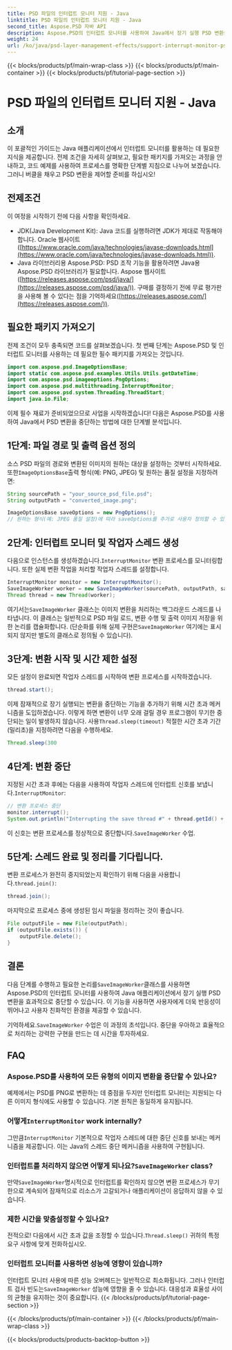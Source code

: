 ```yaml
---
title: PSD 파일의 인터럽트 모니터 지원 - Java
linktitle: PSD 파일의 인터럽트 모니터 지원 - Java
second_title: Aspose.PSD 자바 API
description: Aspose.PSD의 인터럽트 모니터를 사용하여 Java에서 장기 실행 PSD 변환을 중단합니다. 우아한 중단을 구현하고 사용자 경험을 개선하는 방법을 알아보세요.
weight: 24
url: /ko/java/psd-layer-management-effects/support-interrupt-monitor-psd-files/
---
```


{{< blocks/products/pf/main-wrap-class >}}
{{< blocks/products/pf/main-container >}}
{{< blocks/products/pf/tutorial-page-section >}}

# PSD 파일의 인터럽트 모니터 지원 - Java

## 소개

이 포괄적인 가이드는 Java 애플리케이션에서 인터럽트 모니터를 활용하는 데 필요한 지식을 제공합니다. 전제 조건을 자세히 살펴보고, 필요한 패키지를 가져오는 과정을 안내하고, 코드 예제를 사용하여 프로세스를 명확한 단계별 지침으로 나누어 보겠습니다. 그러니 버클을 채우고 PSD 변환을 제어할 준비를 하십시오!

## 전제조건

이 여정을 시작하기 전에 다음 사항을 확인하세요.

- JDK(Java Development Kit): Java 코드를 실행하려면 JDK가 제대로 작동해야 합니다. Oracle 웹사이트([https://www.oracle.com/java/technologies/javase-downloads.html](https://www.oracle.com/java/technologies/javase-downloads.html)).
- Java 라이브러리용 Aspose.PSD: PSD 조작 기능을 활용하려면 Java용 Aspose.PSD 라이브러리가 필요합니다. Aspose 웹사이트([https://releases.aspose.com/psd/java/](https://releases.aspose.com/psd/java/)). 구매를 결정하기 전에 무료 평가판을 사용해 볼 수 있다는 점을 기억하세요([https://releases.aspose.com/](https://releases.aspose.com/)).

## 필요한 패키지 가져오기

전제 조건이 모두 충족되면 코드를 살펴보겠습니다. 첫 번째 단계는 Aspose.PSD 및 인터럽트 모니터를 사용하는 데 필요한 필수 패키지를 가져오는 것입니다.

```java
import com.aspose.psd.ImageOptionsBase;
import static com.aspose.psd.examples.Utils.Utils.getDateTime;
import com.aspose.psd.imageoptions.PngOptions;
import com.aspose.psd.multithreading.InterruptMonitor;
import com.aspose.psd.system.Threading.ThreadStart;
import java.io.File;
```

이제 필수 재료가 준비되었으므로 사업을 시작하겠습니다! 다음은 Aspose.PSD를 사용하여 Java에서 PSD 변환을 중단하는 방법에 대한 단계별 분석입니다.

## 1단계: 파일 경로 및 출력 옵션 정의

 소스 PSD 파일의 경로와 변환된 이미지의 원하는 대상을 설정하는 것부터 시작하세요. 또한`ImageOptionsBase`출력 형식(예: PNG, JPEG) 및 원하는 품질 설정을 지정하려면:

```java
String sourcePath = "your_source_psd_file.psd";
String outputPath = "converted_image.png";

ImageOptionsBase saveOptions = new PngOptions();
// 원하는 형식(예: JPEG 품질 설정)에 따라 saveOptions를 추가로 사용자 정의할 수 있습니다.
```

## 2단계: 인터럽트 모니터 및 작업자 스레드 생성

 다음으로 인스턴스를 생성하겠습니다.`InterruptMonitor` 변환 프로세스를 모니터링합니다. 또한 실제 변환 작업을 처리할 작업자 스레드를 설정합니다.

```java
InterruptMonitor monitor = new InterruptMonitor();
SaveImageWorker worker = new SaveImageWorker(sourcePath, outputPath, saveOptions, monitor);
Thread thread = new Thread(worker);
```

 여기서는`SaveImageWorker` 클래스는 이미지 변환을 처리하는 백그라운드 스레드를 나타냅니다. 이 클래스는 일반적으로 PSD 파일 로드, 변환 수행 및 출력 이미지 저장을 위한 논리를 캡슐화합니다. (단순화를 위해 실제 구현은`SaveImageWorker` 여기에는 표시되지 않지만 별도의 클래스로 정의될 수 있습니다).

## 3단계: 변환 시작 및 시간 제한 설정

모든 설정이 완료되면 작업자 스레드를 시작하여 변환 프로세스를 시작하겠습니다.

```java
thread.start();
```

이제 잠재적으로 장기 실행되는 변환을 중단하는 기능을 추가하기 위해 시간 초과 메커니즘을 도입하겠습니다. 이렇게 하면 변환이 너무 오래 걸릴 경우 프로그램이 무기한 중단되는 일이 발생하지 않습니다. 사용`Thread.sleep(timeout)` 적절한 시간 초과 기간(밀리초)을 지정하려면 다음을 수행하세요.

```java
Thread.sleep(300
```

## 4단계: 변환 중단

 지정된 시간 초과 후에는 다음을 사용하여 작업자 스레드에 인터럽트 신호를 보냅니다.`InterruptMonitor`:

```java
// 변환 프로세스 중단
monitor.interrupt();
System.out.println("Interrupting the save thread #" + thread.getId() + " at " + getDateTime().toString());
```

 이 신호는 변환 프로세스를 정상적으로 중단합니다.`SaveImageWorker` 수업.

## 5단계: 스레드 완료 및 정리를 기다립니다.

 변환 프로세스가 완전히 중지되었는지 확인하기 위해 다음을 사용합니다.`thread.join()`:

```java
thread.join();
```

마지막으로 프로세스 중에 생성된 임시 파일을 정리하는 것이 좋습니다.

```java
File outputFile = new File(outputPath);
if (outputFile.exists()) {
    outputFile.delete();
}
```

## 결론

 다음 단계를 수행하고 필요한 논리를`SaveImageWorker`클래스를 사용하면 Aspose.PSD의 인터럽트 모니터를 사용하여 Java 애플리케이션에서 장기 실행 PSD 변환을 효과적으로 중단할 수 있습니다. 이 기능을 사용하면 사용자에게 더욱 반응성이 뛰어나고 사용자 친화적인 환경을 제공할 수 있습니다.

 기억하세요.`SaveImageWorker` 수업은 이 과정의 초석입니다. 중단을 우아하고 효율적으로 처리하는 강력한 구현을 만드는 데 시간을 투자하세요. 

## FAQ

### Aspose.PSD를 사용하여 모든 유형의 이미지 변환을 중단할 수 있나요?

예제에서는 PSD를 PNG로 변환하는 데 중점을 두지만 인터럽트 모니터는 지원되는 다른 이미지 형식에도 사용할 수 있습니다. 기본 원칙은 동일하게 유지됩니다.

###  어떻게`InterruptMonitor` work internally?

 그만큼`InterruptMonitor` 기본적으로 작업자 스레드에 대한 중단 신호를 보내는 메커니즘을 제공합니다. 이는 Java의 스레드 중단 메커니즘을 사용하여 구현됩니다.

###  인터럽트를 처리하지 않으면 어떻게 되나요?`SaveImageWorker` class?

 만약`SaveImageWorker`명시적으로 인터럽트를 확인하지 않으면 변환 프로세스가 무기한으로 계속되어 잠재적으로 리소스가 고갈되거나 애플리케이션이 응답하지 않을 수 있습니다.

### 제한 시간을 맞춤설정할 수 있나요?

 전적으로! 다음에서 시간 초과 값을 조정할 수 있습니다.`Thread.sleep()` 귀하의 특정 요구 사항에 맞게 전화하십시오.

### 인터럽트 모니터를 사용하면 성능에 영향이 있습니까?

 인터럽트 모니터 사용에 따른 성능 오버헤드는 일반적으로 최소화됩니다. 그러나 인터럽트 검사 빈도는`SaveImageWorker` 성능에 영향을 줄 수 있습니다. 대응성과 효율성 사이의 균형을 유지하는 것이 중요합니다.
{{< /blocks/products/pf/tutorial-page-section >}}

{{< /blocks/products/pf/main-container >}}
{{< /blocks/products/pf/main-wrap-class >}}

{{< blocks/products/products-backtop-button >}}
